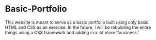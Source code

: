 # Basic-Portfolio
This website is meant to serve as a basic portfolio built using only basic HTML and CSS as an exercise. In the future, I will be rebuilding the entire things using a CSS framework and adding in a lot more 'fanciness.'
